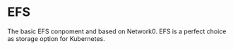# EFS
The basic EFS conpoment and based on Network0. EFS is a perfect choice as storage option for Kubernetes.   
